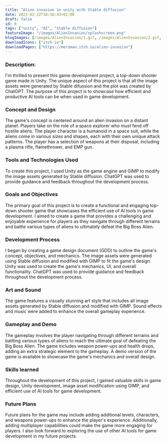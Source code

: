 ```yaml
---
title: "Alien invasion in unity with Stable diffusion"
date: 2023-02-22T10:58:43+01:00
draft: false
id: 9
tags: ["unity", "AI", "Stable diffusion"]
featureImage: "/images/AlienInvasion/splashscreen.png"
blogImages: [/images/AlienInvasion/1.gif, /images/AlienInvasion/2.gif, /images/AlienInvasion/3.gif, /images/AlienInvasion/4.gif]
downloadIcons: ["itch-io"]
downloadPages: ["https://meruman.itch.io/alien-invasion"]
---
```


### **Description:** 

 I'm thrilled to present this game development project, a top-down shooter game made in Unity. The unique aspect of this project is that all the image assets were generated by Stable difussion and the plot was created by ChatGPT. The purpose of this project is to showcase how efficient and productive AI tools can be when used in game development.

### **Concept and Design**

The game's concept is centered around an alien invasion on a distant planet. Players take on the role of a space explorer who must fend off hostile aliens. The player character is a humanoid in a space suit, while the aliens come in various sizes and shapes, each with their own unique attack patterns. The player has a selection of weapons at their disposal, including a plasma rifle, flamethrower, and EMP gun.
       
### **Tools and Technologies Used**

To create this project, I used Unity as the game engine and GIMP to modify the image assets generated by Stable diffusion. ChatGPT was used to provide guidance and feedback throughout the development process.

### **Goals and Objectives**

The primary goal of this project is to create a functional and engaging top-down shooter game that showcases the efficient use of AI tools in game development. I aimed to create a game that provides a challenging and enjoyable experience for players as they navigate through different terrains and battle various types of aliens to ultimately defeat the Big Boss Alien.

### **Development Process**

I began by creating a game design document (GDD) to outline the game's concept, objectives, and mechanics. The image assets were generated using Stable diffusion and modified with GIMP to fit the game's design. Unity was used to create the game's mechanics, UI, and overall functionality. ChatGPT was used to provide guidance and feedback throughout the development process.

### **Art and Sound**

The game features a visually stunning art style that includes all image assets generated by Stable diffusion and modified with GIMP. Sound effects and music were added to enhance the overall gameplay experience.

### **Gameplay and Demo**

The gameplay involves the player navigating through different terrains and battling various types of aliens to reach the ultimate goal of defeating the Big Boss Alien. The game includes weapon power-ups and health drops, adding an extra strategic element to the gameplay. A demo version of the game is available to showcase the game's mechanics and overall design.

### **Skills learned**

Throughout the development of this project, I gained valuable skills in game design, Unity development, image asset modification using GIMP, and efficient use of AI tools for game development.

### **Future Plans**

Future plans for the game may include adding additional levels, characters, and weapons power-ups to enhance the player's experience. Additionally, adding multiplayer capabilities could make the game more engaging for players. I also look forward to exploring the use of other AI tools for game development in my future projects.